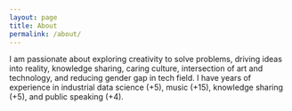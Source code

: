 ```yaml
---
layout: page
title: About
permalink: /about/
---
```


I am passionate about exploring creativity to solve problems, driving ideas into reality, knowledge sharing, caring culture, intersection of art and technology, and reducing gender gap in tech field. I have years of experience in industrial data science (+5), music (+15), knowledge sharing (+5), and public speaking (+4).
